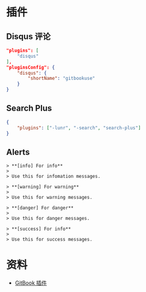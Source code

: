 # 插件

## Disqus 评论

```json
"plugins": [
    "disqus"
],
"pluginsConfig": {
    "disqus": {
        "shortName": "gitbookuse"
    }
}
```

## Search Plus

```json
{
    "plugins": ["-lunr", "-search", "search-plus"]
}
```

## Alerts

```shell
> **[info] For info**
>
> Use this for infomation messages.

> **[warning] For warning**
>
> Use this for warning messages.

> **[danger] For danger**
>
> Use this for danger messages.

> **[success] For info**
>
> Use this for success messages.
```

# 资料

* [GitBook 插件](http://gitbook.zhangjikai.com/plugins.html)
